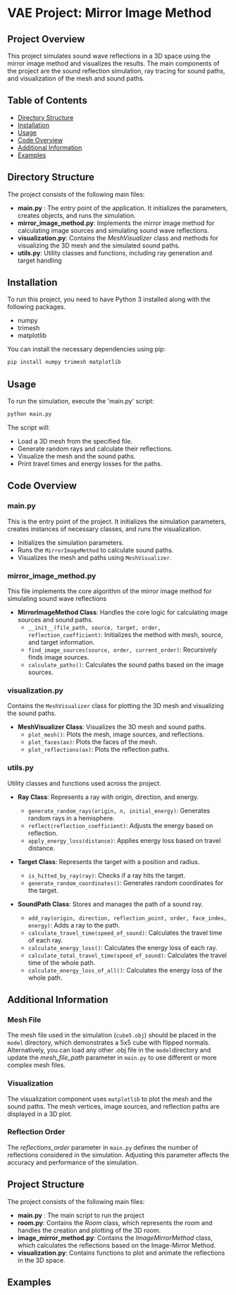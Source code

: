 # VAE Project: Mirror Image Method

## Project Overview

This project simulates sound wave reflections in a 3D space using the mirror image method and visualizes the results. The main components of the project are the sound reflection simulation, ray tracing for sound paths, and visualization of the mesh and sound paths.

## Table of Contents

- [Directory Structure](#directory-structure)
- [Installation](#installation)
- [Usage](#usage)
- [Code Overview](#code-overview)
- [Additional Information](#additional-information)
- [Examples](#examples)

## Directory Structure

The project consists of the following main files:

- **main.py** : The entry point of the application. It initializes the parameters, creates objects, and runs the simulation.
- **mirror_image_method.py**: Implements the mirror image method for calculating image sources and simulating sound wave reflections.
- **visualization.py**: Contains the _MeshVisualizer_ class and methods for visualizing the 3D mesh and the simulated sound paths.
- **utils.py**: Utility classes and functions, including ray generation and target handling

## Installation

To run this project, you need to have Python 3 installed along with the following packages.

- numpy
- trimesh
- matplotlib

You can install the necessary dependencies using pip:

```sh
pip install numpy trimesh matplotlib
```

## Usage

To run the simulation, execute the 'main.py' script:

```sh
python main.py
```

The script will:

- Load a 3D mesh from the specified file.
- Generate random rays and calculate their reflections.
- Visualize the mesh and the sound paths.
- Print travel times and energy losses for the paths.

## Code Overview

### main.py

This is the entry point of the project. It initializes the simulation parameters, creates instances of necessary classes, and runs the visualization.

- Initializes the simulation parameters.
- Runs the `MirrorImageMethod` to calculate sound paths.
- Visualizes the mesh and paths using `MeshVisualizer`.

### mirror_image_method.py

This file implements the core algorithm of the mirror image method for simulating sound wave reflections

- **MirrorImageMethod Class**: Handles the core logic for calculating image sources and sound paths.
  - `__init__(file_path, source, target, order, reflection_coefficient)`: Initializes the method with mesh, source, and target information.
  - `find_image_sources(source, order, current_order)`: Recursively finds image sources.
  - `calculate_paths()`: Calculates the sound paths based on the image sources.

### visualization.py

Contains the `MeshVisualizer` class for plotting the 3D mesh and visualizing the sound paths.

- **MeshVisualizer Class**: Visualizes the 3D mesh and sound paths.
  - `plot_mesh()`: Plots the mesh, image sources, and reflections.
  - `plot_faces(ax)`: Plots the faces of the mesh.
  - `plot_reflections(ax)`: Plots the reflection paths.

### utils.py

Utility classes and functions used across the project.

- **Ray Class**: Represents a ray with origin, direction, and energy.

  - `generate_random_rays(origin, n, initial_energy)`: Generates random rays in a hemisphere.
  - `reflect(reflection_coefficient)`: Adjusts the energy based on reflection.
  - `apply_energy_loss(distance)`: Applies energy loss based on travel distance.

- **Target Class**: Represents the target with a position and radius.

  - `is_hitted_by_ray(ray)`: Checks if a ray hits the target.
  - `generate_random_coordinates()`: Generates random coordinates for the target.

- **SoundPath Class**: Stores and manages the path of a sound ray.
  - `add_ray(origin, direction, reflection_point, order, face_index, energy)`: Adds a ray to the path.
  - `calculate_travel_time(speed_of_sound)`: Calculates the travel time of each ray.
  - `calculate_energy_loss()`: Calculates the energy loss of each ray.
  - `calculate_total_travel_time(speed_of_sound)`: Calculates the travel time of the whole path.
  - `calculate_energy_loss_of_all()`: Calculates the energy loss of the whole path.

## Additional Information

### Mesh File

The mesh file used in the simulation (`cube5.obj`) should be placed in the `model` directory, which demonstrates a 5x5 cube with flipped normals. Alternatively, you can load any other .obj file in the `model`directory and update the _mesh_file_path_ parameter in `main.py` to use different or more complex mesh files.

### Visualization

The visualization component uses `matplotlib` to plot the mesh and the sound paths. The mesh vertices, image sources, and reflection paths are displayed in a 3D plot.

### Reflection Order

The _reflections_order_ parameter in `main.py` defines the number of reflections considered in the simulation. Adjusting this parameter affects the accuracy and performance of the simulation.

## Project Structure

The project consists of the following main files:

- **main.py** : The main script to run the project
- **room.py**: Contains the _Room_ class, which represents the room and handles the creation and plotting of the 3D room.
- **image_mirror_method.py**: Contains the _ImageMirrorMethod_ class, which calculates the reflections based on the Image-Mirror Method.
- **visualization.py**: Contains functions to plot and animate the reflections in the 3D space.

## Examples